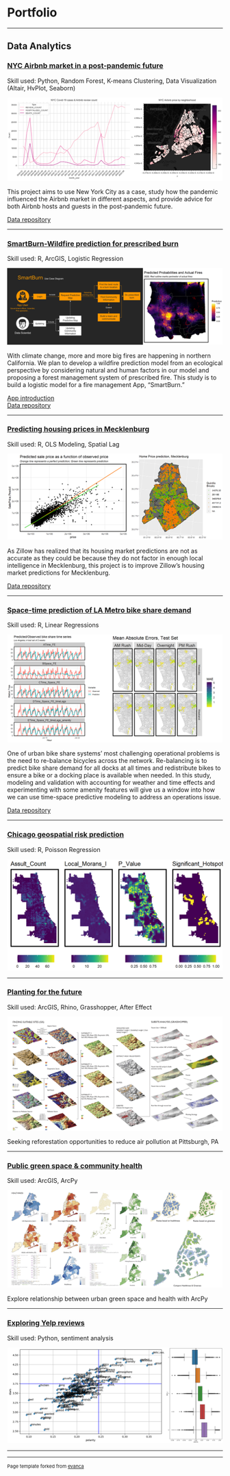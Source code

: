 # Portfolio

---

## Data Analytics

### [NYC Airbnb market in a post-pandemic future](https://shujingyi.github.io/NYC-Airbnb-blog/)
Skill used: Python, Random Forest, K-means Clustering, Data Visualization (Altair, HvPlot, Seaborn)

<img src="images/Airbnb.jpg?raw=true"/>

This project aims to use New York City as a case, study how the pandemic influenced the Airbnb market in different aspects, and provide advice for both Airbnb hosts and guests in the post-pandemic future.

[Data repository](https://github.com/ShujingYi/NYC-Airbnb-market-in-a-post-pandemic-future)

---
### [SmartBurn-Wildfire prediction for prescribed burn](https://htmlpreview.github.io/?https://github.com/ShujingYi/California-Wildfire/blob/main/Wildfire_Shujing%20%26%20Yuehui.html)  

Skill used: R, ArcGIS, Logistic Regression

<img src="images/wildfire.jpg?raw=true"/>

With climate change, more and more big fires are happening in northern California. We plan to develop a wildfire prediction model from an ecological perspective by considering natural and human factors in our model and proposing a forest management system of prescribed fire. This study is to build a logistic model for a fire management App, “SmartBurn.” 

[App introduction](https://youtu.be/mcidHTk65sk)                 
[Data repository](https://github.com/ShujingYi/California-Wildfire)

---
### [Predicting housing prices in Mecklenburg](https://htmlpreview.github.io/?https://github.com/ShujingYi/Midterm-Predicting-Housing-Prices/blob/main/opendata_wrangling_SY_Final.html)  
Skill used: R, OLS Modeling, Spatial Lag

<img src="images/housing.jpg?raw=true"/>

As Zillow has realized that its housing market predictions are not as accurate as they could be because they do not factor in enough local intelligence in Mecklenburg, this project is to improve Zillow’s housing market predictions for Mecklenburg.

[Data repository](https://github.com/ShujingYi/Midterm-Predicting-Housing-Prices)

---
### [Space-time prediction of LA Metro bike share demand](https://htmlpreview.github.io/?https://github.com/ShujingYi/LA-bike-share-prediction/blob/main/Bike_Share_Time_Space_2019_SY.html)  
Skill used: R, Linear Regressions

<img src="images/bike_share.jpg?raw=true"/>

One of urban bike share systems’ most challenging operational problems is the need to re-balance bicycles across the network. Re-balancing is to predict bike share demand for all docks at all times and redistribute bikes to ensure a bike or a docking place is available when needed. In this study, modeling and validation with accounting for weather and time effects and experimenting with some amenity features will give us a window into how we can use time-space predictive modeling to address an operations issue.

[Data repository](https://github.com/ShujingYi/LA-bike-share-prediction)

---
### [Chicago geospatial risk prediction](https://htmlpreview.github.io/?https://github.com/ShujingYi/Chicago-geospatial-risk-prediction/blob/main/Chicago%20geospatial%20risk%20prediction.html)  
Skill used: R, Poisson Regression

<img src="images/Chicago.png?raw=true"/>



---
### [Planting for the future](https://storymaps.arcgis.com/stories/a8dcbc88ce174f4aba10eb3816120bd0)  
Skill used: ArcGIS, Rhino, Grasshopper, After Effect

<img src="images/Planting_Future.png?raw=true"/>

Seeking reforestation opportunities to reduce air pollution at Pittsburgh, PA

---
### [Public green space & community health](https://docs.google.com/presentation/d/117ZUMBEvz6tlv_ZQ8zwVxkMIhrGnMIbM/edit?usp=sharing&ouid=106477366730395112002&rtpof=true&sd=true)  
Skill used: ArcGIS, ArcPy

<img src="images/health.jpg?raw=true"/>

Explore relationship between urban green space and health with ArcPy

---
### [Exploring Yelp reviews](https://github.com/ShujingYi/Exploring-Yelp-Reviews/blob/main/assignment-4-Shujing.ipynb)
Skill used: Python, sentiment analysis

<img src="images/rating.jpg?raw=true"/>



---






---
<p style="font-size:11px">Page template forked from <a href="https://github.com/evanca/quick-portfolio">evanca</a></p>
<!-- Remove above link if you don't want to attibute -->
